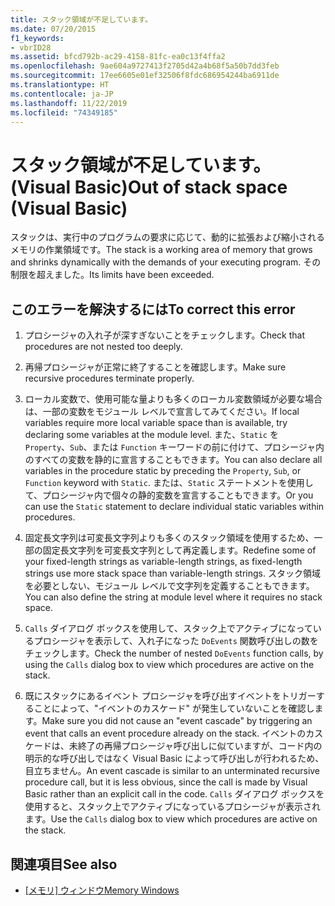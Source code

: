 ```yaml
---
title: スタック領域が不足しています。
ms.date: 07/20/2015
f1_keywords:
- vbrID28
ms.assetid: bfcd792b-ac29-4158-81fc-ea0c13f4ffa2
ms.openlocfilehash: 9ae604a9727413f2705d42a4b68f5a50b7dd3feb
ms.sourcegitcommit: 17ee6605e01ef32506f8fdc686954244ba6911de
ms.translationtype: HT
ms.contentlocale: ja-JP
ms.lasthandoff: 11/22/2019
ms.locfileid: "74349185"
---
```

# <a name="out-of-stack-space-visual-basic"></a><span data-ttu-id="f2ebb-102">スタック領域が不足しています。(Visual Basic)</span><span class="sxs-lookup"><span data-stu-id="f2ebb-102">Out of stack space (Visual Basic)</span></span>
<span data-ttu-id="f2ebb-103">スタックは、実行中のプログラムの要求に応じて、動的に拡張および縮小されるメモリの作業領域です。</span><span class="sxs-lookup"><span data-stu-id="f2ebb-103">The stack is a working area of memory that grows and shrinks dynamically with the demands of your executing program.</span></span> <span data-ttu-id="f2ebb-104">その制限を超えました。</span><span class="sxs-lookup"><span data-stu-id="f2ebb-104">Its limits have been exceeded.</span></span>  
  
## <a name="to-correct-this-error"></a><span data-ttu-id="f2ebb-105">このエラーを解決するには</span><span class="sxs-lookup"><span data-stu-id="f2ebb-105">To correct this error</span></span>  
  
1. <span data-ttu-id="f2ebb-106">プロシージャの入れ子が深すぎないことをチェックします。</span><span class="sxs-lookup"><span data-stu-id="f2ebb-106">Check that procedures are not nested too deeply.</span></span>  
  
2. <span data-ttu-id="f2ebb-107">再帰プロシージャが正常に終了することを確認します。</span><span class="sxs-lookup"><span data-stu-id="f2ebb-107">Make sure recursive procedures terminate properly.</span></span>  
  
3. <span data-ttu-id="f2ebb-108">ローカル変数で、使用可能な量よりも多くのローカル変数領域が必要な場合は、一部の変数をモジュール レベルで宣言してみてください。</span><span class="sxs-lookup"><span data-stu-id="f2ebb-108">If local variables require more local variable space than is available, try declaring some variables at the module level.</span></span> <span data-ttu-id="f2ebb-109">また、`Static` を `Property`、`Sub`、または `Function` キーワードの前に付けて、プロシージャ内のすべての変数を静的に宣言することもできます。</span><span class="sxs-lookup"><span data-stu-id="f2ebb-109">You can also declare all variables in the procedure static by preceding the `Property`, `Sub`, or `Function` keyword with `Static`.</span></span> <span data-ttu-id="f2ebb-110">または、`Static` ステートメントを使用して、プロシージャ内で個々の静的変数を宣言することもできます。</span><span class="sxs-lookup"><span data-stu-id="f2ebb-110">Or you can use the `Static` statement to declare individual static variables within procedures.</span></span>  
  
4. <span data-ttu-id="f2ebb-111">固定長文字列は可変長文字列よりも多くのスタック領域を使用するため、一部の固定長文字列を可変長文字列として再定義します。</span><span class="sxs-lookup"><span data-stu-id="f2ebb-111">Redefine some of your fixed-length strings as variable-length strings, as fixed-length strings use more stack space than variable-length strings.</span></span> <span data-ttu-id="f2ebb-112">スタック領域を必要としない、モジュール レベルで文字列を定義することもできます。</span><span class="sxs-lookup"><span data-stu-id="f2ebb-112">You can also define the string at module level where it requires no stack space.</span></span>  
  
5. <span data-ttu-id="f2ebb-113">`Calls` ダイアログ ボックスを使用して、スタック上でアクティブになっているプロシージャを表示して、入れ子になった `DoEvents` 関数呼び出しの数をチェックします。</span><span class="sxs-lookup"><span data-stu-id="f2ebb-113">Check the number of nested `DoEvents` function calls, by using the `Calls` dialog box to view which procedures are active on the stack.</span></span>  
  
6. <span data-ttu-id="f2ebb-114">既にスタックにあるイベント プロシージャを呼び出すイベントをトリガーすることによって、"イベントのカスケード" が発生していないことを確認します。</span><span class="sxs-lookup"><span data-stu-id="f2ebb-114">Make sure you did not cause an "event cascade" by triggering an event that calls an event procedure already on the stack.</span></span> <span data-ttu-id="f2ebb-115">イベントのカスケードは、未終了の再帰プロシージャ呼び出しに似ていますが、コード内の明示的な呼び出しではなく Visual Basic によって呼び出しが行われるため、目立ちません。</span><span class="sxs-lookup"><span data-stu-id="f2ebb-115">An event cascade is similar to an unterminated recursive procedure call, but it is less obvious, since the call is made by Visual Basic rather than an explicit call in the code.</span></span> <span data-ttu-id="f2ebb-116">`Calls` ダイアログ ボックスを使用すると、スタック上でアクティブになっているプロシージャが表示されます。</span><span class="sxs-lookup"><span data-stu-id="f2ebb-116">Use the `Calls` dialog box to view which procedures are active on the stack.</span></span>  
  
## <a name="see-also"></a><span data-ttu-id="f2ebb-117">関連項目</span><span class="sxs-lookup"><span data-stu-id="f2ebb-117">See also</span></span>

- <span data-ttu-id="f2ebb-118">[[メモリ] ウィンドウ](/visualstudio/debugger/memory-windows)</span><span class="sxs-lookup"><span data-stu-id="f2ebb-118">[Memory Windows](/visualstudio/debugger/memory-windows)</span></span>
